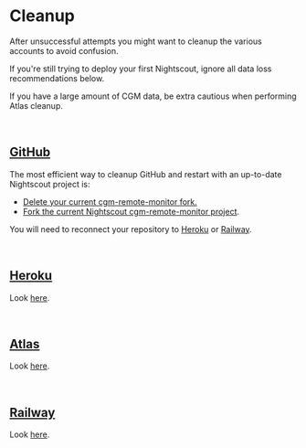 # Cleanup

After unsuccessful attempts you might want to cleanup the various accounts to avoid confusion.

If you're still trying to deploy your first Nightscout, ignore all data loss recommendations below.

If you have a large amount of CGM data, be extra cautious when performing Atlas cleanup.

</br>

## [GitHub](https://github.com/login)

The most efficient way to cleanup GitHub and restart with an up-to-date Nightscout project is:

- [Delete your current cgm-remote-monitor fork.](../../../nightscout/github/#delete-your-own-fork-of-cgm-remote-monitor)
- [Fork the current Nightscout cgm-remote-monitor project](../../../nightscout/github/#fork-the-nightscout-project).

You will need to reconnect your repository to [Heroku](../../../troubleshoot/heroku/#cannot-find-cgm-remote-monitor-in-heroku-no-github-source-visible) or [Railway](../../../troubleshoot/railway/#reconnect-github-to-your-project).

</br>

## [Heroku](https://id.heroku.com/)

Look [here](../heroku/#cleanup).

</br>

## [Atlas](https://account.mongodb.com/account/login)

Look [here](../atlas/#cleanup).

</br>

## [Railway](https://railway.app)

Look [here](../railway/#cleanup).

